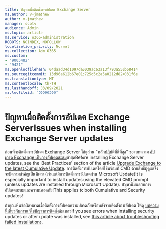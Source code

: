 ```yaml
---
title: ปัญหาเมื่อติดตั้งการอัปเดต Exchange Server
ms.author: v-jmathew
author: v-jmathew
manager: scotv
audience: Admin
ms.topic: article
ms.service: o365-administration
ROBOTS: NOINDEX, NOFOLLOW
localization_priority: Normal
ms.collection: Adm_O365
ms.custom:
- "9005482"
- "9421"
ms.openlocfilehash: 04daad34d1097da0039ac63a13f793a550b68414
ms.sourcegitcommit: 13d96a612b67e01c725d5c2a5a0212d824031f6e
ms.translationtype: MT
ms.contentlocale: th-TH
ms.lasthandoff: 03/09/2021
ms.locfileid: "50696306"
---
```

# <a name="issues-when-installing-exchange-server-updates"></a><span data-ttu-id="0c753-102">ปัญหาเมื่อติดตั้งการอัปเดต Exchange Server</span><span class="sxs-lookup"><span data-stu-id="0c753-102">Issues when installing Exchange Server updates</span></span>

<span data-ttu-id="0c753-103">ก่อนที่จะติดตั้งการอัปเดต Exchange Server ให้ดูส่วน "หลักปฏิบัติที่ดีที่สุด" ของบทความ [อัปเกรด Exchange เป็นการอัปเดตสะสม](https://docs.microsoft.com/Exchange/plan-and-deploy/install-cumulative-updates)ล่าสุด</span><span class="sxs-lookup"><span data-stu-id="0c753-103">Before installing Exchange Server updates, see the 'Best Practices' section of the article [Upgrade Exchange to the latest Cumulative Update](https://docs.microsoft.com/Exchange/plan-and-deploy/install-cumulative-updates).</span></span> <span data-ttu-id="0c753-104">การติดตั้งการอัปเดตโดยใช้พร้อมท์ CMD ด้วยสิทธิ์ผู้ดูแลจึงจะมีความสําคัญเป็นพิเศษ (เว้นแต่มีการติดตั้งการอัปเดตผ่าน Microsoft Update)</span><span class="sxs-lookup"><span data-stu-id="0c753-104">It is especially important to install updates using the elevated CMD prompt (unless updates are installed through Microsoft Update).</span></span> <span data-ttu-id="0c753-105">ปัญหานี้มีผลกับการอัปเดตสะสมและความปลอดภัย!</span><span class="sxs-lookup"><span data-stu-id="0c753-105">This applies to both Cumulative and Security updates!</span></span>

<span data-ttu-id="0c753-106">ถ้าคุณเห็นข้อผิดพลาดเมื่อติดตั้งการอัปเดตความปลอดภัยหรือหลังจากติดตั้งการอัปเดต ให้ดู [บทความนี้เกี่ยวกับการแก้ไขปัญหาการติดตั้ง](https://aka.ms/exupdatefaq)ล้มเหลว</span><span class="sxs-lookup"><span data-stu-id="0c753-106">If you see errors when installing security updates or after update was installed, see [this article about troubleshooting failed installations](https://aka.ms/exupdatefaq).</span></span>
